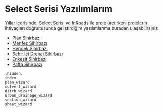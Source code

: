 # Select Serisi Yazılımlarım

Yıllar içerisinde, Select Serisi ve InRoads ile proje üretirken-projelerin ihtiyaçları doğrultusunda geliştirdiğim yazılımlarıma buradan ulaşabilirsiniz

  - [Plan Sihirbazı](../select_series_softwares/plan_wizard)
  - [Menfez Sihirbazı](../select_series_softwares/culvert_wizard)
  - [Hendek Sihirbazı](../select_series_softwares/ditch_wizard)
  - [Şehir İçi Drenaj Sihirbazı](../select_series_softwares/urban_drainage_wizard)
  - [Enkesit Sihirbazı](../select_series_softwares/section_wizard)
  - [Pafta Sihirbazı](../select_series_softwares/sheet_wizard)


```{toctree}
:hidden:
index
plan_wizard
culvert_wizard
ditch_wizard
urban_drainage_wizard
section_wizard
sheet_wizard
```